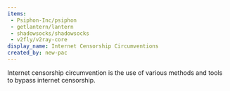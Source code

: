 ```yaml
---
items:
 - Psiphon-Inc/psiphon
 - getlantern/lantern
 - shadowsocks/shadowsocks
 - v2fly/v2ray-core
display_name: Internet Censorship Circumventions
created_by: new-pac
---
```

Internet censorship circumvention is the use of various methods and tools to bypass internet censorship.
